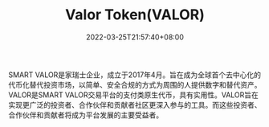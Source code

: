 ﻿---
weight: 
title: "Valor Token(VALOR)"
description: "SMART VALOR是家瑞士企业，成立于2017年4月"
date: 2022-03-25T21:57:40+08:00
lastmod: 2022-03-25T16:45:40+08:00
draft: false
authors: ["Metabd"]
featuredImage: "valor-tokenvalor.webp"
link: ""
tags: ["数字代币","Valor Token(VALOR)"]
categories: ["navigation"]
navigation: ["数字代币"]
lightgallery: true
toc: true
pinned: false
recommend: false
recommend1: false
---
SMART VALOR是家瑞士企业，成立于2017年4月。旨在成为全球首个去中心化的代币化替代投资市场，以简单、安全合规的方式为周围的人提供数字和替代资产。VALOR是SMART VALOR交易平台的支付类原生代币，具有实用性。VALOR旨在实现更广泛的投资者、合作伙伴和贡献者社区更深入参与的工具。而这些投资者、合作伙伴和贡献者将成为平台发展的主要受益者。
